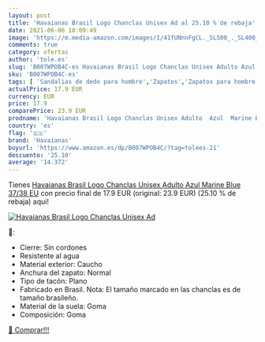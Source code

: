 ```yaml
---
layout: post
title: 'Havaianas Brasil Logo Chanclas Unisex Ad al 25.10 % de rebaja'
date: 2021-06-06 18:09:49
image: 'https://m.media-amazon.com/images/I/41fUNnnFgCL._SL500_._SL400_.jpg'
comments: true
category: ofertas
author: 'tole.es'
slug: 'B007WPOB4C-es Havaianas Brasil Logo Chanclas Unisex Adulto Azul Marine...'
sku: 'B007WPOB4C-es'
tags: [ 'Sandalias de dedo para hombre','Zapatos','Zapatos para hombre','Zapatos y complementos','chanclas','havaianas', ]
actualPrice: 17.9 EUR
currency: EUR
price: 17.9
comparePrice: 23.9 EUR
prodname: 'Havaianas Brasil Logo Chanclas Unisex Adulto  Azul  Marine Blue   37/38 EU'
country: 'es'
flag: '🇪🇸'
brand: 'Havaianas'
buyurl: 'https://www.amazon.es/dp/B007WPOB4C/?tag=tolees-21'
descuento: '25.10'
average: '14.372'
---
```


Tienes [Havaianas Brasil Logo Chanclas Unisex Adulto  Azul  Marine Blue   37/38 EU](https://www.amazon.es/dp/B007WPOB4C/?tag=tolees-21) con precio final de  17.9 EUR (original: 23.9 EUR) (25.10 %  de rebaja) aqui!

[![Havaianas Brasil Logo Chanclas Unisex Ad](https://m.media-amazon.com/images/I/41fUNnnFgCL._SL500_._SL400_.jpg)](https://www.amazon.es/dp/B007WPOB4C/?tag=tolees-21)

🔎:

- Cierre: Sin cordones
- Resistente al agua
- Material exterior: Caucho
- Anchura del zapato: Normal
- Tipo de tacón: Plano
- Fabricado en Brasil. Nota: El tamaño marcado en las chanclas es de tamaño brasileño.
- Material de la suela: Goma
- Composición: Goma

[🛒 Comprar!!!](https://www.amazon.es/dp/B007WPOB4C/?tag=tolees-21)
